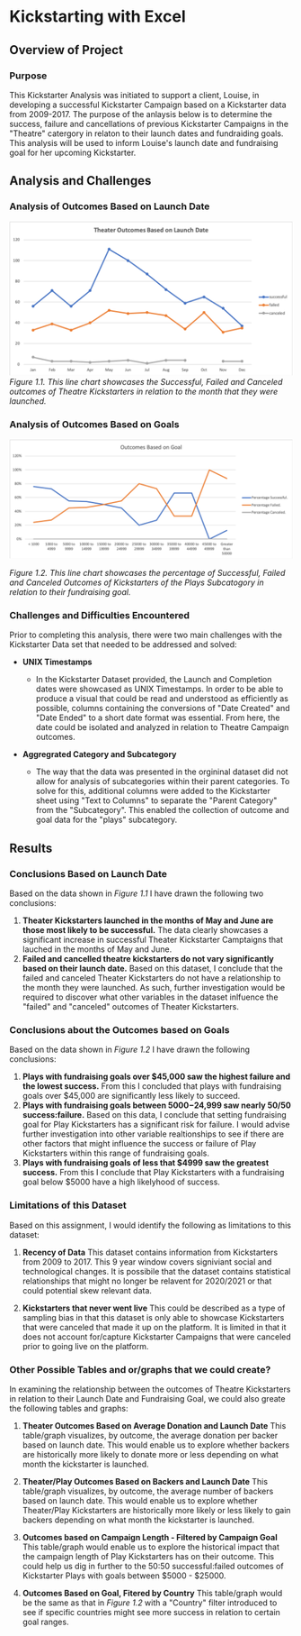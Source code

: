 # Kickstarting with Excel

## Overview of Project

### Purpose

This Kickstarter Analysis was initiated to support a client, Louise, in developing a successful Kickstarter Campaign based on a Kickstarter data from 2009-2017. The purpose of the anlaysis below is to determine the success, failure and cancellations of previous Kickstarter Campaigns in the "Theatre" catergory in relaton to their launch dates and fundraiding goals. This analysis will be used to inform Louise's launch date and fundraising goal for her upcoming Kickstarter. 

## Analysis and Challenges

### Analysis of Outcomes Based on Launch Date

![](https://github.com/hollyouellette/kickstarter-analysis/blob/main/Resources/Theater_Outcomes_vs_Launch.png?raw=true)
_Figure 1.1. This line chart showcases the Successful, Failed and Canceled outcomes of Theatre Kickstarters in relation to the month that they were launched._

### Analysis of Outcomes Based on Goals

![](https://github.com/hollyouellette/kickstarter-analysis/blob/main/Resources/Outcomes_vs_Goals.png?raw=true)

_Figure 1.2. This line chart showcases the percentage of Successful, Failed and Canceled Outcomes of Kickstarters of the Plays Subcatogory in relation to their fundraising goal._

### Challenges and Difficulties Encountered

Prior to completing this analysis, there were two main challenges with the Kickstarter Data set that needed to be addressed and solved:

* **UNIX Timestamps**

  * In the Kickstarter Dataset provided, the Launch and Completion dates were showcased as UNIX Timestamps. In order to be able to produce a visual that could be read and understood as efficiently as possible, columns containing the conversions of "Date Created" and "Date Ended" to a short date format was essential. From here, the date could be isolated and analyzed in relation to Theatre Campaign outcomes.

* **Aggregrated Category and Subcategory**

  * The way that the data was presented in the orgininal dataset did not allow for analysis of subcategories within their parent categories. To solve for this, additional columns were added to the Kickstarter sheet using "Text to Columns" to separate the "Parent Category" from the "Subcategory". This enabled the collection of outcome and goal data for the "plays" subcategory. 

## Results

### Conclusions Based on Launch Date

Based on the data shown in _Figure 1.1_ I have drawn the following two conclusions:
  1. **Theater Kickstarters launched in the months of May and June are those most likely to be successful.** The data clearly showcases a significant increase in successful Theater Kickstarter Camptaigns that lauched in the months of May and June. 
  2. **Failed and cancelled theatre kickstarters do not vary significantly based on their launch date.** Based on this dataset, I conclude that the failed and canceled Theater Kickstarters do not have a relationship to the month they were launched. As such, further investigation would be required to discover what other variables in the dataset inlfuence the "failed" and "canceled" outcomes of Theater Kickstarters. 

### Conclusions about the Outcomes based on Goals

Based on the data shown in _Figure 1.2_ I have drawn the following conclusions:
 1. **Plays with fundraising goals over $45,000 saw the highest failure and the lowest success.** From this I concluded that plays with fundraising goals over $45,000 are significantly less likely to succeed.  
 2. **Plays with fundraising goals between $5000-$24,999 saw nearly 50/50 success:failure.** Based on this data, I conclude that setting fundraising goal for Play Kickstarters has a significant risk for failure. I would advise further investigation into other variable realtionships to see if there are other factors that might influence the success or failure of Play Kickstarters within this range of fundraising goals. 
 3. **Plays with fundraising goals of less that $4999 saw the greatest success.** From this I conclude that Play Kickstarters with a fundraising goal below $5000 have a high likelyhood of success.

### Limitations of this Dataset

Based on this assignment, I would identify the following as limitations to this dataset:

 1. **Recency of Data**
   This dataset contains information from Kickstarters from 2009 to 2017. This 9 year window covers signiviant social and technological changes. It is possibile that the dataset contains statistical relationships that might no longer be relavent for 2020/2021 or that could potential skew relevant data.
   
 2. **Kickstarters that never went live**
   This could be described as a type of sampling bias in that this dataset is only able to showcase Kickstarters that were canceled that made it up on the platform. It is limited in that it does not account for/capture Kickstarter Campaigns that were canceled prior to going live on the platform.

### Other Possible Tables and or/graphs that we could create?

In examining the relationship between the outcomes of Theatre Kickstarters in relation to their Launch Date and Fundraising Goal, we could also greate the following tables and graphs:

1. **Theater Outcomes Based on Average Donation and Launch Date**
 This table/graph visualizes, by outcome, the average donation per backer based on launch date. This would enable us to explore whether backers are historically more likely to donate more or less depending on what month the kickstarter is launched.
 
2. **Theater/Play Outcomes Based on Backers and Launch Date** 
 This table/graph visualizes, by outcome, the average number of backers based on launch date. This would enable us to explore whether Theater/Play Kickstarters are historically more likely or less likely to gain backers depending on what month the kickstarter is launched.
 
3. **Outcomes based on Campaign Length - Filtered by Campaign Goal**
 This table/graph would enable us to explore the historical impact that the campaign length of Play Kickstarters has on their outcome. This could help us dig in further to the 50:50 successful:failed outcomes of Kickstarter Plays with goals between $5000 - $25000. 
 
4. **Outcomes Based on Goal, Fitered by Country**
 This table/graph would be the same as that in _Figure 1.2_ with a "Country" filter introduced to see if specific countries might see more success in relation to certain goal ranges.

